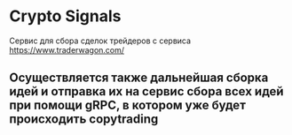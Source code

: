 # Crypto Signals

Сервис для сбора сделок трейдеров с сервиса https://www.traderwagon.com/

## Осуществляется также дальнейшая сборка идей и отправка их на сервис сбора всех идей при помощи gRPC, в котором уже будет происходить copytrading
